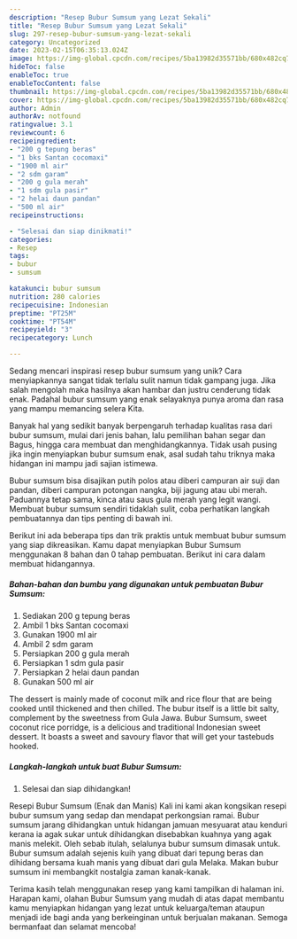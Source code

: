 ```yaml
---
description: "Resep Bubur Sumsum yang Lezat Sekali"
title: "Resep Bubur Sumsum yang Lezat Sekali"
slug: 297-resep-bubur-sumsum-yang-lezat-sekali
category: Uncategorized
date: 2023-02-15T06:35:13.024Z
image: https://img-global.cpcdn.com/recipes/5ba13982d35571bb/680x482cq70/bubur-sumsum-foto-resep-utama.jpg
hideToc: false
enableToc: true
enableTocContent: false
thumbnail: https://img-global.cpcdn.com/recipes/5ba13982d35571bb/680x482cq70/bubur-sumsum-foto-resep-utama.jpg
cover: https://img-global.cpcdn.com/recipes/5ba13982d35571bb/680x482cq70/bubur-sumsum-foto-resep-utama.jpg
author: Admin
authorAv: notfound
ratingvalue: 3.1
reviewcount: 6
recipeingredient:
- "200 g tepung beras"
- "1 bks Santan cocomaxi"
- "1900 ml air"
- "2 sdm garam"
- "200 g gula merah"
- "1 sdm gula pasir"
- "2 helai daun pandan"
- "500 ml air"
recipeinstructions:

- "Selesai dan siap dinikmati!"
categories:
- Resep
tags:
- bubur
- sumsum

katakunci: bubur sumsum 
nutrition: 280 calories
recipecuisine: Indonesian
preptime: "PT25M"
cooktime: "PT54M"
recipeyield: "3"
recipecategory: Lunch

---
```





Sedang mencari inspirasi resep bubur sumsum yang unik? Cara menyiapkannya sangat tidak terlalu sulit namun tidak gampang juga. Jika salah mengolah maka hasilnya akan hambar dan justru cenderung tidak enak. Padahal bubur sumsum yang enak selayaknya punya aroma dan rasa yang mampu memancing selera Kita.





Banyak hal yang sedikit banyak berpengaruh terhadap kualitas rasa dari bubur sumsum, mulai dari jenis bahan, lalu pemilihan bahan segar dan Bagus, hingga cara membuat dan menghidangkannya. Tidak usah pusing jika ingin menyiapkan bubur sumsum enak,      asal sudah tahu triknya maka hidangan ini mampu jadi sajian istimewa.














Bubur sumsum bisa disajikan putih polos atau diberi campuran air suji dan pandan, diberi campuran potongan nangka, biji jagung atau ubi merah. Paduannya tetap sama, kinca atau saus gula merah yang legit wangi. Membuat bubur sumsum sendiri tidaklah sulit, coba perhatikan langkah pembuatannya dan tips penting di bawah ini.






Berikut ini ada beberapa tips dan trik praktis untuk membuat bubur sumsum yang siap dikreasikan. Kamu dapat menyiapkan Bubur Sumsum menggunakan 8 bahan dan 0 tahap pembuatan. Berikut ini cara dalam membuat hidangannya.

<!--inarticleads1-->

##### Bahan-bahan dan bumbu yang digunakan untuk pembuatan Bubur Sumsum:

1. Sediakan 200 g tepung beras
1. Ambil 1 bks Santan cocomaxi
1. Gunakan 1900 ml air
1. Ambil 2 sdm garam
1. Persiapkan 200 g gula merah
1. Persiapkan 1 sdm gula pasir
1. Persiapkan 2 helai daun pandan
1. Gunakan 500 ml air


The dessert is mainly made of coconut milk and rice flour that are being cooked until thickened and then chilled. The bubur itself is a little bit salty, complement by the sweetness from Gula Jawa. Bubur Sumsum, sweet coconut rice porridge, is a delicious and traditional Indonesian sweet dessert. It boasts a sweet and savoury flavor that will get your tastebuds hooked. 

<!--inarticleads2-->

##### Langkah-langkah untuk buat Bubur Sumsum:


1. Selesai dan siap dihidangkan!

Resepi Bubur Sumsum (Enak dan Manis) Kali ini kami akan kongsikan resepi bubur sumsum yang sedap dan mendapat perkongsian ramai. Bubur sumsum jarang dihidangkan untuk hidangan jamuan mesyuarat atau kenduri kerana ia agak sukar untuk dihidangkan disebabkan kuahnya yang agak manis melekit. Oleh sebab itulah, selalunya bubur sumsum dimasak untuk. Bubur sumsum adalah sejenis kuih yang dibuat dari tepung beras dan dihidang bersama kuah manis yang dibuat dari gula Melaka. Makan bubur sumsum ini membangkit nostalgia zaman kanak-kanak. 

Terima kasih telah menggunakan resep yang kami tampilkan di halaman ini. Harapan kami, olahan Bubur Sumsum yang mudah di atas dapat membantu kamu menyiapkan hidangan yang lezat untuk keluarga/teman ataupun menjadi ide bagi anda yang berkeinginan untuk berjualan makanan. Semoga bermanfaat dan selamat mencoba!
